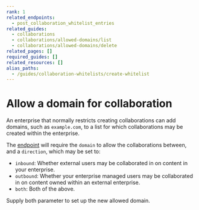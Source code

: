 ```yaml
---
rank: 1
related_endpoints:
  - post_collaboration_whitelist_entries
related_guides:
  - collaborations
  - collaborations/allowed-domains/list
  - collaborations/allowed-domains/delete
related_pages: []
required_guides: []
related_resources: []
alias_paths:
  - /guides/collaboration-whitelists/create-whitelist
---
```


# Allow a domain for collaboration

An enterprise that normally restricts creating collaborations can
add domains, such as `example.com`, to a list for which collaborations may be
created within the enterprise. 

<Samples id='post_collaboration_whitelist_entries' />

The
[endpoint](endpoint://post_collaboration_whitelist_entries)
will require the `domain` to allow the collaborations between, and a
`direction`, which may be set to:

* `inbound`: Whether external users may be collaborated in on content in your
enterprise.
* `outbound`: Whether your enterprise managed users may be collaborated in on
content owned within an external enterprise.
* `both`: Both of the above.

Supply both parameter to set up the new allowed domain.

<Samples id='post_collaboration_whitelist_entries' />
